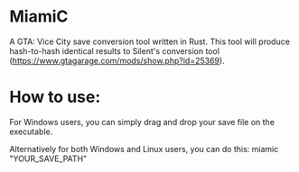 # MiamiC
A GTA: Vice City save conversion tool written in Rust.
This tool will produce hash-to-hash identical results to Silent's conversion tool (https://www.gtagarage.com/mods/show.php?id=25369).

# How to use:
For Windows users, you can simply drag and drop your save file on the executable.

Alternatively for both Windows and Linux users, you can do this:
miamic "YOUR_SAVE_PATH"
